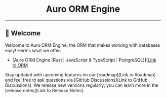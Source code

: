 <div align="center">
  <h1>Auro ORM Engine</h1>
  <hr />
</div>

## 👋 Welcome

Welcome to Auro ORM Engine, the ORM that makes working with databases easy! Here's what we offer:

- [Auro ORM Engine (Rust | JavaScript & TypeScript | PostgreSQL)]([Link to ORM](https://github.com/auro-orm/auro-engines)

Stay updated with upcoming features on our [roadmap](Link to Roadmap) and feel free to ask questions via [GitHub Discussions](Link to GitHub Discussions). We release new versions regularly; you can learn more in the [release notes](Link to Release Notes).
